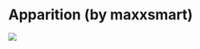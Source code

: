 <!--
id: 6465654500
link: http://tumblr.atmos.org/post/6465654500/apparition-by-maxxsmart
slug: apparition-by-maxxsmart
date: Sun Jun 12 2011 14:27:28 GMT-0700 (PDT)
publish: 2011-06-012
tags: 
title: Apparition (by maxxsmart)
-->


Apparition (by maxxsmart)
=========================

![](http://31.media.tumblr.com/tumblr_lmp4xsXaN11qz4sngo1_500.jpg)

